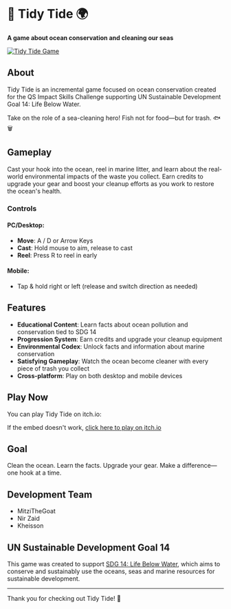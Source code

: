 # 🌊 Tidy Tide 🌍

**A game about ocean conservation and cleaning our seas**

[![Tidy Tide Game](https://img.shields.io/badge/Play-On%20itch.io-FA5C5C?style=for-the-badge&logo=itch.io)](https://mitzithegoat.itch.io/tidy-tide)

## About

Tidy Tide is an incremental game focused on ocean conservation created for the QS Impact Skills Challenge supporting UN Sustainable Development Goal 14: Life Below Water.

Take on the role of a sea-cleaning hero! Fish not for food—but for trash. 🐟🗑️

## Gameplay

Cast your hook into the ocean, reel in marine litter, and learn about the real-world environmental impacts of the waste you collect. Earn credits to upgrade your gear and boost your cleanup efforts as you work to restore the ocean's health.

### Controls

#### PC/Desktop:
- **Move**: A / D or Arrow Keys
- **Cast**: Hold mouse to aim, release to cast
- **Reel**: Press R to reel in early

#### Mobile:
- Tap & hold right or left (release and switch direction as needed)

## Features

- **Educational Content**: Learn facts about ocean pollution and conservation tied to SDG 14
- **Progression System**: Earn credits and upgrade your cleanup equipment
- **Environmental Codex**: Unlock facts and information about marine conservation
- **Satisfying Gameplay**: Watch the ocean become cleaner with every piece of trash you collect
- **Cross-platform**: Play on both desktop and mobile devices

## Play Now

You can play Tidy Tide on itch.io:

If the embed doesn't work, [click here to play on itch.io](https://mitzithegoat.itch.io/tidy-tide)

## Goal

Clean the ocean. Learn the facts. Upgrade your gear. Make a difference—one hook at a time.

## Development Team

- MitziTheGoat
- Nir Zaid
- Kheisson

## UN Sustainable Development Goal 14

This game was created to support [SDG 14: Life Below Water](https://sdgs.un.org/goals/goal14), which aims to conserve and sustainably use the oceans, seas and marine resources for sustainable development.

---

Thank you for checking out Tidy Tide! 🌊
